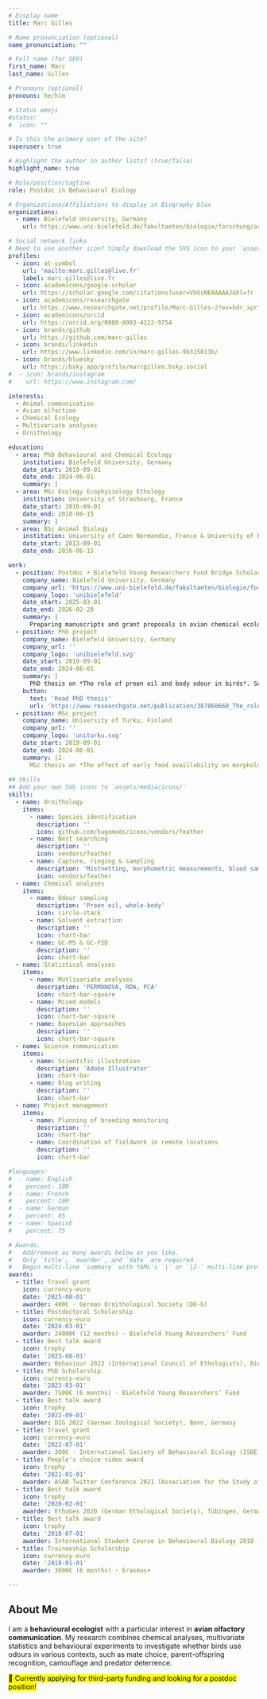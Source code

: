 ```yaml
---
# Display name
title: Marc Gilles

# Name pronunciation (optional)
name_pronunciation: ""

# Full name (for SEO)
first_name: Marc
last_name: Gilles

# Pronouns (optional)
pronouns: he/him

# Status emoji
#status:
#  icon: ""

# Is this the primary user of the site?
superuser: true

# Highlight the author in author lists? (true/false)
highlight_name: true

# Role/position/tagline
role: Postdoc in Behavioural Ecology

# Organizations/Affiliations to display in Biography blox
organizations:
  - name: Bielefeld University, Germany
    url: https://www.uni-bielefeld.de/fakultaeten/biologie/forschung/arbeitsgruppen/behav_eco/

# Social network links
# Need to use another icon? Simply download the SVG icon to your `assets/media/icons/` folder.
profiles:
  - icon: at-symbol
    url: 'mailto:marc.gilles@live.fr'
    label: marc.gilles@live.fr
  - icon: academicons/google-scholar
    url: https://scholar.google.com/citations?user=VUGsNEAAAAAJ&hl=fr
  - icon: academicons/researchgate
    url: https://www.researchgate.net/profile/Marc-Gilles-2?ev=hdr_xprf
  - icon: academicons/orcid
    url: https://orcid.org/0000-0003-4222-9754
  - icon: brands/github
    url: https://github.com/marc-gilles
  - icon: brands/linkedin
    url: https://www.linkedin.com/in/marc-gilles-9b315013b/
  - icon: brands/bluesky
    url: https://bsky.app/profile/marcgilles.bsky.social
#  - icon: brands/instagram
#    url: https://www.instagram.com/

interests:
  - Animal communication
  - Avian olfaction
  - Chemical Ecology
  - Multivariate analyses
  - Ornithology

education:
  - area: PhD Behavioural and Chemical Ecology
    institution: Bielefeld University, Germany
    date_start: 2019-09-01
    date_end: 2024-06-01
    summary: |
  - area: MSc Ecology Ecophysiology Ethology
    institution: University of Strasbourg, France
    date_start: 2016-09-01
    date_end: 2018-06-15
    summary: |
  - area: BSc Animal Biology
    institution: University of Caen Normandie, France & University of Bergen, Norway
    date_start: 2013-09-01
    date_end: 2016-06-15

work:
  - position: Postdoc • Bielefeld Young Researchers Fund Bridge Scholarship
    company_name: Bielefeld University, Germany
    company_url: 'https://www.uni-bielefeld.de/fakultaeten/biologie/forschung/arbeitsgruppen/behav_eco/'
    company_logo: 'unibielefeld'
    date_start: 2025-03-01
    date_end: 2026-02-28
    summary: |
      Preparing manuscripts and grant proposals in avian chemical ecology. Supervised by [Barbara Caspers](https://scholar.google.com/citations?user=qPjDrIMAAAAJ&hl=fr&oi=ao) at the [Department of Behavioural Ecology](https://www.uni-bielefeld.de/fakultaeten/biologie/forschung/arbeitsgruppen/behav_eco/).
  - position: PhD project
    company_name: Bielefeld University, Germany
    company_url: ''
    company_logo: 'unibielefeld.svg'
    date_start: 2019-09-01
    date_end: 2024-06-01
    summary: |
      PhD thesis on *The role of preen oil and body odour in birds*. Supervised by [Barbara Caspers](https://scholar.google.com/citations?user=qPjDrIMAAAAJ&hl=fr&oi=ao) and [Innes Cuthill](https://scholar.google.com/citations?user=BD03F2cAAAAJ&hl=fr&oi=ao) at the [Department of Behavioural Ecology](https://www.uni-bielefeld.de/fakultaeten/biologie/forschung/arbeitsgruppen/behav_eco/).
    button:
      text: 'Read PhD thesis'
      url: 'https://www.researchgate.net/publication/387860660_The_role_of_preen_oil_and_body_odour_in_birds'
  - position: MSc project
    company_name: University of Turku, Finland
    company_url: ''
    company_logo: 'uniturku.svg'
    date_start: 2019-09-01
    date_end: 2024-06-01
    summary: |2-
      MSc thesis on *The effect of early food availlability on morphology and personality in blue tits*. Supervised by [Jon Brommer](https://scholar.google.com/citations?user=YCAmA6QAAAAJ&hl=fr&oi=ao) and [Barbara Class](https://scholar.google.com/citations?user=W3l0KMEAAAAJ&hl=fr&oi=ao) at the [Department of Biology](https://www.utu.fi/en/university/faculty-of-science/biology/contact).
      
## Skills
## Add your own SVG icons to `assets/media/icons/`
skills:
  - name: Ornithology
    items:
      - name: Species identification
        description: ''
        icon: github.com/hugomods/icons/vendors/feather
      - name: Nest searching
        description: ''
        icon: vendors/feather
      - name: Capture, ringing & sampling
        description: 'Mistnetting, morphometric measurements, blood sampling'
        icon: vendors/feather
  - name: Chemical analyses
    items:
      - name: Odour sampling
        description: 'Preen oil, whole-body'
        icon: circle-stack
      - name: Solvent extraction
        description: ''
        icon: chart-bar
      - name: GC-MS & GC-FID
        description: ''
        icon: chart-bar
  - name: Statistical analyses
    items:
      - name: Mutlivariate analyses
        description: 'PERMANOVA, RDA, PCA'
        icon: chart-bar-square
      - name: Mixed models
        description: ''
        icon: chart-bar-square
      - name: Bayesian approaches
        description: ''
        icon: chart-bar-square
  - name: Science communication
    items:
      - name: Scientific illustration
        description: 'Adobe Illustrator'
        icon: chart-bar
      - name: Blog writing
        description: ''
        icon: chart-bar
  - name: Project management
    items:
      - name: Planning of breeding monitoring
        description: ''
        icon: chart-bar
      - name: Coordination of fieldwork in remote locations
        description: ''
        icon: chart-bar

#languages:
#  - name: English
#    percent: 100
#  - name: French
#    percent: 100
#  - name: German
#    percent: 85
#  - name: Spanish
#    percent: 75

# Awards.
#   Add/remove as many awards below as you like.
#   Only `title`, `awarder`, and `date` are required.
#   Begin multi-line `summary` with YAML's `|` or `|2-` multi-line prefix and indent 2 spaces below.
awards:
  - title: Travel grant
    icon: currency-euro
    date: '2025-08-01'
    awarder: 400€ · German Ornithological Society (DO-G)
  - title: Postdoctoral Scholarship
    icon: currency-euro
    date: '2024-03-01'
    awarder: 24000€ (12 months) · Bielefeld Young Researchers’ Fund
  - title: Best talk award
    icon: trophy
    date: '2023-08-01'
    awarder: Behaviour 2023 (International Council of Ethologists), Bielefeld, Germany
  - title: PhD Scholarship
    icon: currency-euro
    date: '2023-03-01'
    awarder: 7500€ (6 months) · Bielefeld Young Researchers’ Fund
  - title: Best talk award
    icon: trophy
    date: '2022-09-01'
    awarder: DZG 2022 (German Zoological Society), Bonn, Germany
  - title: Travel grant
    icon: currency-euro
    date: '2022-07-01'
    awarder: 300€ · International Society of Behavioural Ecology (ISBE)
  - title: People's choice video award
    icon: trophy
    date: '2021-01-01'
    awarder: ASAB Twitter Conference 2021 (Association for the Study of Animal Behaviour)
  - title: Best talk award
    icon: trophy
    date: '2020-02-01'
    awarder: EthoGes 2020 (German Ethological Society), Tübingen, Germany
  - title: Best talk award
    icon: trophy
    date: '2018-07-01'
    awarder: International Student Course in Behavioural Biology 2018 (Institut Francilien d’Ethologie), Paris, France
  - title: Traineeship Scholarship
    icon: currency-euro
    date: '2018-01-01'
    awarder: 3600€ (6 months) · Erasmus+

---
```


## About Me

I am a **behavioural ecologist** with a particular interest in **avian olfactory communication**. My research combines chemical analyses, multivariate statistics and behavioural experiments to investigate whether birds use odours in various contexts, such as mate choice, parent-offspring recognition, camouflage and predator deterrence.

<mark>🔎 Currently applying for third-party funding and looking for a postdoc position!</mark>
